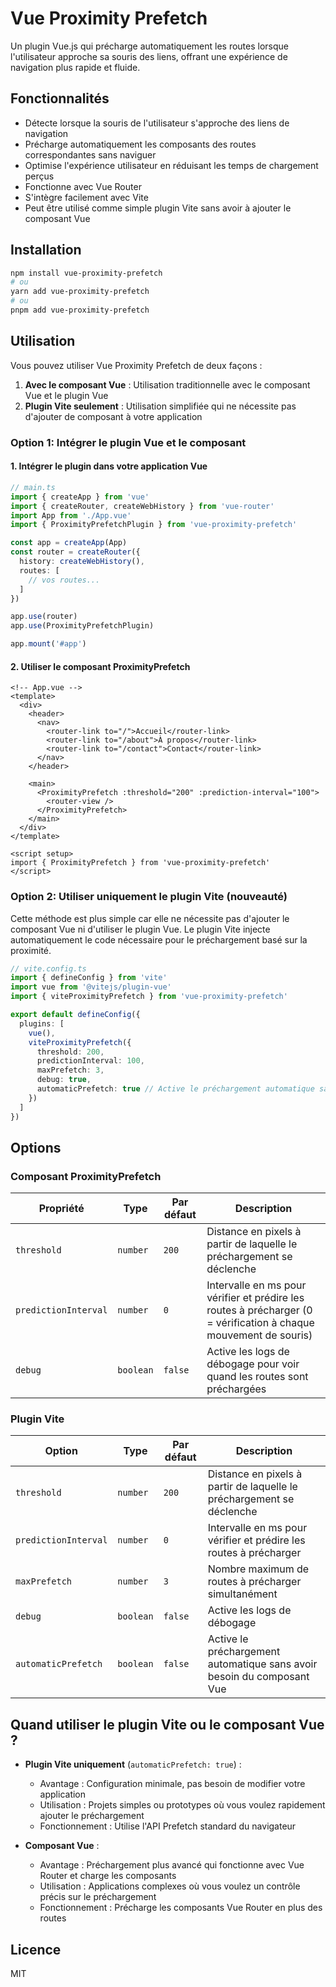 # Vue Proximity Prefetch

Un plugin Vue.js qui précharge automatiquement les routes lorsque l'utilisateur approche sa souris des liens, offrant une expérience de navigation plus rapide et fluide.

## Fonctionnalités

- Détecte lorsque la souris de l'utilisateur s'approche des liens de navigation
- Précharge automatiquement les composants des routes correspondantes sans naviguer
- Optimise l'expérience utilisateur en réduisant les temps de chargement perçus
- Fonctionne avec Vue Router
- S'intègre facilement avec Vite
- Peut être utilisé comme simple plugin Vite sans avoir à ajouter le composant Vue

## Installation

```bash
npm install vue-proximity-prefetch
# ou
yarn add vue-proximity-prefetch
# ou
pnpm add vue-proximity-prefetch
```

## Utilisation

Vous pouvez utiliser Vue Proximity Prefetch de deux façons :

1. **Avec le composant Vue** : Utilisation traditionnelle avec le composant Vue et le plugin Vue
2. **Plugin Vite seulement** : Utilisation simplifiée qui ne nécessite pas d'ajouter de composant à votre application

### Option 1: Intégrer le plugin Vue et le composant

#### 1. Intégrer le plugin dans votre application Vue

```ts
// main.ts
import { createApp } from 'vue'
import { createRouter, createWebHistory } from 'vue-router'
import App from './App.vue'
import { ProximityPrefetchPlugin } from 'vue-proximity-prefetch'

const app = createApp(App)
const router = createRouter({
  history: createWebHistory(),
  routes: [
    // vos routes...
  ]
})

app.use(router)
app.use(ProximityPrefetchPlugin)

app.mount('#app')
```

#### 2. Utiliser le composant ProximityPrefetch

```vue
<!-- App.vue -->
<template>
  <div>
    <header>
      <nav>
        <router-link to="/">Accueil</router-link>
        <router-link to="/about">À propos</router-link>
        <router-link to="/contact">Contact</router-link>
      </nav>
    </header>

    <main>
      <ProximityPrefetch :threshold="200" :prediction-interval="100">
        <router-view />
      </ProximityPrefetch>
    </main>
  </div>
</template>

<script setup>
import { ProximityPrefetch } from 'vue-proximity-prefetch'
</script>
```

### Option 2: Utiliser uniquement le plugin Vite (nouveauté)

Cette méthode est plus simple car elle ne nécessite pas d'ajouter le composant Vue ni d'utiliser le plugin Vue. Le plugin Vite injecte automatiquement le code nécessaire pour le préchargement basé sur la proximité.

```ts
// vite.config.ts
import { defineConfig } from 'vite'
import vue from '@vitejs/plugin-vue'
import { viteProximityPrefetch } from 'vue-proximity-prefetch'

export default defineConfig({
  plugins: [
    vue(),
    viteProximityPrefetch({
      threshold: 200,
      predictionInterval: 100,
      maxPrefetch: 3,
      debug: true,
      automaticPrefetch: true // Active le préchargement automatique sans composant Vue
    })
  ]
})
```

## Options

### Composant ProximityPrefetch

| Propriété | Type | Par défaut | Description |
|-----------|------|------------|-------------|
| `threshold` | `number` | `200` | Distance en pixels à partir de laquelle le préchargement se déclenche |
| `predictionInterval` | `number` | `0` | Intervalle en ms pour vérifier et prédire les routes à précharger (0 = vérification à chaque mouvement de souris) |
| `debug` | `boolean` | `false` | Active les logs de débogage pour voir quand les routes sont préchargées |

### Plugin Vite

| Option | Type | Par défaut | Description |
|--------|------|------------|-------------|
| `threshold` | `number` | `200` | Distance en pixels à partir de laquelle le préchargement se déclenche |
| `predictionInterval` | `number` | `0` | Intervalle en ms pour vérifier et prédire les routes à précharger |
| `maxPrefetch` | `number` | `3` | Nombre maximum de routes à précharger simultanément |
| `debug` | `boolean` | `false` | Active les logs de débogage |
| `automaticPrefetch` | `boolean` | `false` | Active le préchargement automatique sans avoir besoin du composant Vue |

## Quand utiliser le plugin Vite ou le composant Vue ?

- **Plugin Vite uniquement** (`automaticPrefetch: true`) :
  - Avantage : Configuration minimale, pas besoin de modifier votre application
  - Utilisation : Projets simples ou prototypes où vous voulez rapidement ajouter le préchargement
  - Fonctionnement : Utilise l'API Prefetch standard du navigateur

- **Composant Vue** :
  - Avantage : Préchargement plus avancé qui fonctionne avec Vue Router et charge les composants
  - Utilisation : Applications complexes où vous voulez un contrôle précis sur le préchargement
  - Fonctionnement : Précharge les composants Vue Router en plus des routes

## Licence

MIT